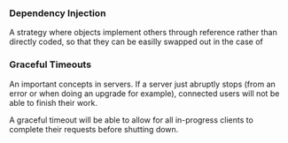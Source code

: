 

### Dependency Injection

A strategy where objects implement others through reference rather than directly coded, so that they can be
easilly swapped out in the case of

### Graceful Timeouts

An important concepts in servers. If a server just abruptly stops (from an error or when doing an upgrade
for example), connected users will not be able to finish their work.

A graceful timeout will be able to allow for all in-progress clients to complete their requests before
shutting down.